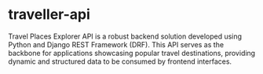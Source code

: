# traveller-api
Travel Places Explorer API is a robust backend solution developed using Python and Django REST Framework (DRF). This API serves as the backbone for applications showcasing popular travel destinations, providing dynamic and structured data to be consumed by frontend interfaces.
